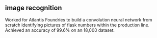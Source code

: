 ## image recognition
Worked for Atlantis Foundries to build a convolution neural network from scratch identifying pictures of flask numbers within the production line. Achieved an accuracy of 99.6% on an 18,000 dataset.

